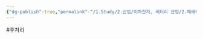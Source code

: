 ```yaml
---
{"dg-publish":true,"permalink":"/1.Study/2.산업/이차전지, 배터리 산업/2.폐배터리/종목/유미코어/","created":"2024-11-20T21:02:27.634+09:00","updated":"2025-06-03T20:07:21.410+09:00"}
---
```


#후처리 